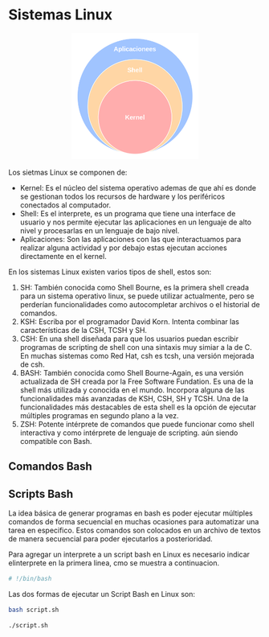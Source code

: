# Sistemas Linux

<p align="center">
<img src="imagenes/notas_de_sistemas_linux/componentes_principales_de_linux.png" width="50%" height="auto"/>
</p>

Los sietmas Linux se componen de:

- Kernel: Es el núcleo del sistema operativo ademas de que ahí es donde se gestionan todos los recursos de hardware y los periféricos conectados al computador.
- Shell: Es el interprete, es un programa que tiene una interface de usuario y nos permite ejecutar las aplicaciones en un lenguaje de alto nivel y procesarlas en un lenguaje de bajo nivel.
- Aplicaciones: Son las aplicaciones con las que interactuamos para realizar alguna actividad y por debajo estas ejecutan acciones directamente en el kernel.

En los sistemas Linux existen varios tipos de shell, estos son:

1. SH: También conocida como Shell Bourne, es la primera shell creada para un sistema operativo linux, se puede utilizar actualmente, pero se perderían funcionalidades como autocompletar archivos o el historial de comandos.
1. KSH: Escriba por el programador David Korn. Intenta combinar las características de la CSH, TCSH y SH.
1. CSH: En una shell diseñada para que los usuarios puedan escribir programas de scripting de shell con una sintaxis muy simiar a la de C. En muchas sistemas como Red Hat, csh es tcsh, una versión mejorada de csh.
1. BASH: También conocida como Shell Bourne-Again, es una versión actualizada de SH creada por la Free Software Fundation. Es una de la shell más utilizada y conocida en el mundo. Incorpora alguna de las funcionalidades más avanzadas de KSH, CSH, SH y TCSH. Una de la funcionalidades más destacables de esta shell es la opción de ejecutar múltiples programas en segundo plano a la vez.
1. ZSH: Potente intérprete de comandos que puede funcionar como shell interactiva y como intérprete de lenguaje de scripting. aún siendo compatible con Bash.

## Comandos Bash

## Scripts Bash

La idea básica de generar programas en bash es poder ejecutar múltiples comandos de forma secuencial en muchas ocasiones para automatizar una tarea en especifico. Estos comandos son colocados en un archivo de textos de manera secuencial para poder ejecutarlos a posterioridad.

Para agregar un interprete a un script bash en Linux es necesario indicar elinterprete en la primera linea, cmo se muestra a continuacion.

```bash
# !/bin/bash
```

Las dos formas de ejecutar un Script Bash en Linux son:

```bash
bash script.sh
```

```bash
./script.sh
```
